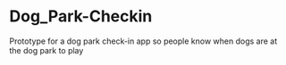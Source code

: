 # Dog_Park-Checkin
Prototype for a dog park check-in app so people know when dogs are at the dog park to play
